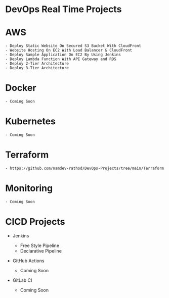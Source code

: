 # DevOps Real Time Projects

# AWS
    - Deploy Static Website On Secured S3 Bucket With CloudFront
    - Website Hosting On EC2 With Load Balancer & CloudFront
    - Deploy Sample Application On EC2 By Using Jenkins
    - Deploy Lambda Function With API Gateway and RDS
    - Deploy 2-Tier Architecture
    - Deploy 3-Tier Architecture
    
    

# Docker
    - Coming Soon

# Kubernetes
    - Coming Soon

# Terraform
    - https://github.com/namdev-rathod/DevOps-Projects/tree/main/Terraform

# Monitoring
    - Coming Soon

# CICD Projects

- Jenkins
    - Free Style Pipeline
    - Declarative Pipeline

- GitHub Actions
    - Coming Soon

- GitLab CI
    - Coming Soon



